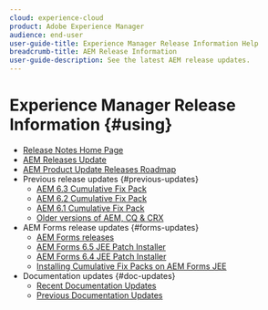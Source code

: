```yaml
---
cloud: experience-cloud
product: Adobe Experience Manager
audience: end-user
user-guide-title: Experience Manager Release Information Help
breadcrumb-title: AEM Release Information
user-guide-description: See the latest AEM release updates.
---
```


# Experience Manager Release Information {#using}

+ [Release Notes Home Page](home.md)
+ [AEM Releases Update](https://docs.adobe.com/content/help/en/release-notes/experience-cloud/current.html#aem)
+ [AEM Product Update Releases Roadmap](update-releases-roadmap.md)
+ Previous release updates {#previous-updates}
  + [AEM 6.3 Cumulative Fix Pack](release-notes-aem-6-3-cumulative-fix-pack.md)
  + [AEM 6.2 Cumulative Fix Pack](release-notes-aem-6-2-cumulative-fix-pack.md)
  + [AEM 6.1 Cumulative Fix Pack ](release-notes-aem-6-1-cumulative-fix-pack.md)
  + [Older versions of AEM, CQ & CRX](aem-previous-versions.md)
+ AEM Forms release updates {#forms-updates}
  + [AEM Forms releases](kb/aem-forms-releases.md)
  + [AEM Forms 6.5 JEE Patch Installer](quick-fixes/6-5/jee-patch-installer-65.md)
  + [AEM Forms 6.4 JEE Patch Installer](quick-fixes/6-4/jee-patch-installer-64.md)
  + [Installing Cumulative Fix Packs on AEM Forms JEE](install-cfp-aem-forms-jee.md)
+ Documentation updates {#doc-updates}
  + [Recent Documentation Updates](documentation-updates.md)
  + [Previous Documentation Updates](previous-documentation-updates.md)  
